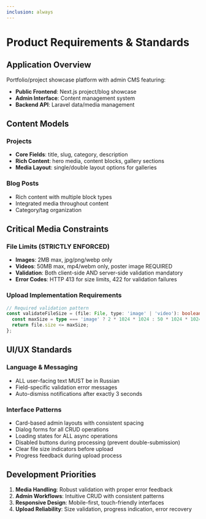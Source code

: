 ```yaml
---
inclusion: always
---
```


# Product Requirements & Standards

## Application Overview
Portfolio/project showcase platform with admin CMS featuring:
- **Public Frontend**: Next.js project/blog showcase
- **Admin Interface**: Content management system
- **Backend API**: Laravel data/media management

## Content Models

### Projects
- **Core Fields**: title, slug, category, description
- **Rich Content**: hero media, content blocks, gallery sections
- **Media Layout**: single/double layout options for galleries

### Blog Posts
- Rich content with multiple block types
- Integrated media throughout content
- Category/tag organization

## Critical Media Constraints

### File Limits (STRICTLY ENFORCED)
- **Images**: 2MB max, jpg/png/webp only
- **Videos**: 50MB max, mp4/webm only, poster image REQUIRED
- **Validation**: Both client-side AND server-side validation mandatory
- **Error Codes**: HTTP 413 for size limits, 422 for validation failures

### Upload Implementation Requirements
```typescript
// Required validation pattern
const validateFileSize = (file: File, type: 'image' | 'video'): boolean => {
  const maxSize = type === 'image' ? 2 * 1024 * 1024 : 50 * 1024 * 1024;
  return file.size <= maxSize;
};
```

## UI/UX Standards

### Language & Messaging
- ALL user-facing text MUST be in Russian
- Field-specific validation error messages
- Auto-dismiss notifications after exactly 3 seconds

### Interface Patterns
- Card-based admin layouts with consistent spacing
- Dialog forms for all CRUD operations
- Loading states for ALL async operations
- Disabled buttons during processing (prevent double-submission)
- Clear file size indicators before upload
- Progress feedback during upload process

## Development Priorities
1. **Media Handling**: Robust validation with proper error feedback
2. **Admin Workflows**: Intuitive CRUD with consistent patterns
3. **Responsive Design**: Mobile-first, touch-friendly interfaces
4. **Upload Reliability**: Size validation, progress indication, error recovery